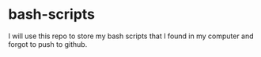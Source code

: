 # bash-scripts

I will use this repo to store my bash scripts that I found in my computer and forgot to push to github.
